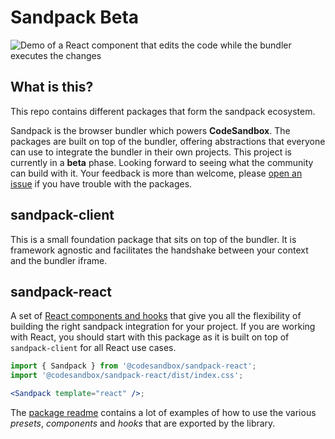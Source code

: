 # Sandpack Beta

<img src="https://raw.githubusercontent.com/codesandbox/sandpack/main/demo.gif?token=ACL4CFQWS3YKIHBSI2HBPODAJOQAI" alt="Demo of a React component that edits the code while the bundler executes the changes" />

## What is this?

This repo contains different packages that form the sandpack ecosystem.

Sandpack is the browser bundler which powers **CodeSandbox**. The packages are
built on top of the bundler, offering abstractions that everyone can use to
integrate the bundler in their own projects. This project is currently in a
**beta** phase. Looking forward to seeing what the community can build with it.
Your feedback is more than welcome, please
[open an issue](https://github.com/codesandbox/sandpack/issues) if you have
trouble with the packages.

## sandpack-client

This is a small foundation package that sits on top of the bundler. It is
framework agnostic and facilitates the handshake between your context and the
bundler iframe.

## sandpack-react

A set of
[React components and hooks](https://github.com/codesandbox/sandpack/tree/main/sandpack-react)
that give you all the flexibility of building the right sandpack integration for
your project. If you are working with React, you should start with this package
as it is built on top of `sandpack-client` for all React use cases.

```jsx
import { Sandpack } from '@codesandbox/sandpack-react';
import '@codesandbox/sandpack-react/dist/index.css';

<Sandpack template="react" />;
```

The
[package readme](https://github.com/codesandbox/sandpack/blob/main/sandpack-react/README.md)
contains a lot of examples of how to use the various _presets_, _components_ and
_hooks_ that are exported by the library.
